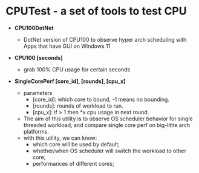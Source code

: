 # CPUTest - a set of tools to test CPU

- **CPU100DotNet**
  - DotNet version of CPU100 to observe hyper arch scheduling with Apps that have GUI on Windows 11
  
- **CPU100 [seconds]**
  - grab 100% CPU usage for certain seconds

- **SingleCorePerf [core_id], [rounds], [cpu_x]**
  - parameters
    - [core_id]: which core to bound, -1 means no bounding.
    - [rounds]: rounds of workload to run.
    - [cpu_x]: if > 1 then *x cpu usage in next round.
  - The aim of this utility is to observe OS scheduler behavior for single threaded workload, and compare single core perf on big-little arch platforms. 
  - with this utility, we can know:
    - which core will be used by default;
    - whether/when OS scheduler will switch the workload to other core;
    - performances of different cores;
